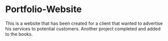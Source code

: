 # Portfolio-Website

This is a website that has been created for a client that wanted to advertise his services to potential customers. 
Another project completed and added to the books.